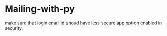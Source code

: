 # Mailing-with-py
make sure that login email id shoud have less secure app option enabled in security.
